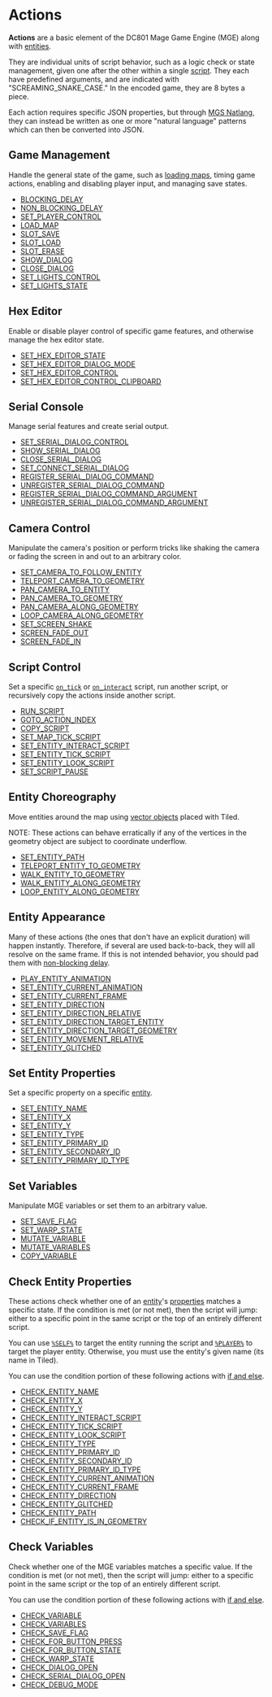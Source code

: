 # Actions

**Actions** are a basic element of the DC801 Mage Game Engine (MGE) along with [entities](entities).

They are individual units of script behavior, such as a logic check or state management, given one after the other within a single [script](scripts). They each have predefined arguments, and are indicated with "SCREAMING_SNAKE_CASE." In the encoded game, they are 8 bytes a piece.

Each action requires specific JSON properties, but through [MGS Natlang](mgs/mgs_natlang), they can instead be written as one or more "natural language" patterns which can then be converted into JSON.

## Game Management

Handle the general state of the game, such as [loading maps](maps/map_loads), timing game actions, enabling and disabling player input, and managing save states.

- [BLOCKING_DELAY](actions/BLOCKING_DELAY)
- [NON_BLOCKING_DELAY](actions/NON_BLOCKING_DELAY)
- [SET_PLAYER_CONTROL](actions/SET_PLAYER_CONTROL)
- [LOAD_MAP](actions/LOAD_MAP)
- [SLOT_SAVE](actions/SLOT_SAVE)
- [SLOT_LOAD](actions/SLOT_LOAD)
- [SLOT_ERASE](actions/SLOT_ERASE)
- [SHOW_DIALOG](actions/SHOW_DIALOG)
- [CLOSE_DIALOG](actions/CLOSE_DIALOG)
- [SET_LIGHTS_CONTROL](actions/SET_LIGHTS_CONTROL)
- [SET_LIGHTS_STATE](actions/SET_LIGHTS_STATE)

## Hex Editor

Enable or disable player control of specific game features, and otherwise manage the hex editor state.

- [SET_HEX_EDITOR_STATE](actions/SET_HEX_EDITOR_STATE)
- [SET_HEX_EDITOR_DIALOG_MODE](actions/SET_HEX_EDITOR_DIALOG_MODE)
- [SET_HEX_EDITOR_CONTROL](actions/SET_HEX_EDITOR_CONTROL)
- [SET_HEX_EDITOR_CONTROL_CLIPBOARD](actions/SET_HEX_EDITOR_CONTROL_CLIPBOARD)

## Serial Console

Manage serial features and create serial output.

- [SET_SERIAL_DIALOG_CONTROL](actions/SET_SERIAL_DIALOG_CONTROL)
- [SHOW_SERIAL_DIALOG](actions/SHOW_SERIAL_DIALOG)
- [CLOSE_SERIAL_DIALOG](actions/CLOSE_SERIAL_DIALOG)
- [SET_CONNECT_SERIAL_DIALOG](actions/SET_CONNECT_SERIAL_DIALOG)
- [REGISTER_SERIAL_DIALOG_COMMAND](actions/REGISTER_SERIAL_DIALOG_COMMAND)
- [UNREGISTER_SERIAL_DIALOG_COMMAND](actions/UNREGISTER_SERIAL_DIALOG_COMMAND)
- [REGISTER_SERIAL_DIALOG_COMMAND_ARGUMENT](actions/REGISTER_SERIAL_DIALOG_COMMAND_ARGUMENT)
- [UNREGISTER_SERIAL_DIALOG_COMMAND_ARGUMENT](actions/UNREGISTER_SERIAL_DIALOG_COMMAND_ARGUMENT)

## Camera Control

Manipulate the camera's position or perform tricks like shaking the camera or fading the screen in and out to an arbitrary color.

- [SET_CAMERA_TO_FOLLOW_ENTITY](actions/SET_CAMERA_TO_FOLLOW_ENTITY)
- [TELEPORT_CAMERA_TO_GEOMETRY](actions/TELEPORT_CAMERA_TO_GEOMETRY)
- [PAN_CAMERA_TO_ENTITY](actions/PAN_CAMERA_TO_ENTITY)
- [PAN_CAMERA_TO_GEOMETRY](actions/PAN_CAMERA_TO_GEOMETRY)
- [PAN_CAMERA_ALONG_GEOMETRY](actions/PAN_CAMERA_ALONG_GEOMETRY)
- [LOOP_CAMERA_ALONG_GEOMETRY](actions/LOOP_CAMERA_ALONG_GEOMETRY)
- [SET_SCREEN_SHAKE](actions/SET_SCREEN_SHAKE)
- [SCREEN_FADE_OUT](actions/SCREEN_FADE_OUT)
- [SCREEN_FADE_IN](actions/SCREEN_FADE_IN)

## Script Control

Set a specific [`on_tick`](scripts/on_tick) or [`on_interact`](scripts/on_interact) script, run another script, or recursively copy the actions inside another script.

- [RUN_SCRIPT](actions/RUN_SCRIPT)
- [GOTO_ACTION_INDEX](actions/GOTO_ACTION_INDEX)
- [COPY_SCRIPT](actions/COPY_SCRIPT)
- [SET_MAP_TICK_SCRIPT](actions/SET_MAP_TICK_SCRIPT)
- [SET_ENTITY_INTERACT_SCRIPT](actions/SET_ENTITY_INTERACT_SCRIPT)
- [SET_ENTITY_TICK_SCRIPT](actions/SET_ENTITY_TICK_SCRIPT)
- [SET_ENTITY_LOOK_SCRIPT](actions/SET_ENTITY_LOOK_SCRIPT)
- [SET_SCRIPT_PAUSE](actions/SET_SCRIPT_PAUSE)

## Entity Choreography

Move entities around the map using [vector objects](maps/vector_objects) placed with Tiled.

NOTE: These actions can behave erratically if any of the vertices in the geometry object are subject to coordinate underflow.

- [SET_ENTITY_PATH](actions/SET_ENTITY_PATH)
- [TELEPORT_ENTITY_TO_GEOMETRY](actions/TELEPORT_ENTITY_TO_GEOMETRY)
- [WALK_ENTITY_TO_GEOMETRY](actions/WALK_ENTITY_TO_GEOMETRY)
- [WALK_ENTITY_ALONG_GEOMETRY](actions/WALK_ENTITY_ALONG_GEOMETRY)
- [LOOP_ENTITY_ALONG_GEOMETRY](actions/LOOP_ENTITY_ALONG_GEOMETRY)

## Entity Appearance

Many of these actions (the ones that don't have an explicit duration) will happen instantly. Therefore, if several are used back-to-back, they will all resolve on the same frame. If this is not intended behavior, you should pad them with [non-blocking delay](NON_BLOCKING_DELAY).

- [PLAY_ENTITY_ANIMATION](actions/PLAY_ENTITY_ANIMATION)
- [SET_ENTITY_CURRENT_ANIMATION](actions/SET_ENTITY_CURRENT_ANIMATION)
- [SET_ENTITY_CURRENT_FRAME](actions/SET_ENTITY_CURRENT_FRAME)
- [SET_ENTITY_DIRECTION](actions/SET_ENTITY_DIRECTION)
- [SET_ENTITY_DIRECTION_RELATIVE](actions/SET_ENTITY_DIRECTION_RELATIVE)
- [SET_ENTITY_DIRECTION_TARGET_ENTITY](actions/SET_ENTITY_DIRECTION_TARGET_ENTITY)
- [SET_ENTITY_DIRECTION_TARGET_GEOMETRY](actions/SET_ENTITY_DIRECTION_TARGET_GEOMETRY)
- [SET_ENTITY_MOVEMENT_RELATIVE](actions/SET_ENTITY_MOVEMENT_RELATIVE)
- [SET_ENTITY_GLITCHED](actions/SET_ENTITY_GLITCHED)

## Set Entity Properties

Set a specific property on a specific [entity](entities).

- [SET_ENTITY_NAME](actions/SET_ENTITY_NAME)
- [SET_ENTITY_X](actions/SET_ENTITY_X)
- [SET_ENTITY_Y](actions/SET_ENTITY_Y)
- [SET_ENTITY_TYPE](actions/SET_ENTITY_TYPE)
- [SET_ENTITY_PRIMARY_ID](actions/SET_ENTITY_PRIMARY_ID)
- [SET_ENTITY_SECONDARY_ID](actions/SET_ENTITY_SECONDARY_ID)
- [SET_ENTITY_PRIMARY_ID_TYPE](actions/SET_ENTITY_PRIMARY_ID_TYPE)

## Set Variables

Manipulate MGE variables or set them to an arbitrary value.

- [SET_SAVE_FLAG](actions/SET_SAVE_FLAG)
- [SET_WARP_STATE](actions/SET_WARP_STATE)
- [MUTATE_VARIABLE](actions/MUTATE_VARIABLE)
- [MUTATE_VARIABLES](actions/MUTATE_VARIABLES)
- [COPY_VARIABLE](actions/COPY_VARIABLE)

## Check Entity Properties

These actions check whether one of an [entity](entities)'s [properties](entities/entity_properties) matches a specific state. If the condition is met (or not met), then the script will jump: either to a specific point in the same script or the top of an entirely different script.

You can use [`%SELF%`](entities/relative_entity_references#self) to target the entity running the script and [`%PLAYER%`](entities/relative_entity_references#player) to target the player entity. Otherwise, you must use the entity's given name (its name in Tiled).

You can use the condition portion of these following actions with [if and else](mgs/advanced_syntax#if-and-else).

- [CHECK_ENTITY_NAME](actions/CHECK_ENTITY_NAME)
- [CHECK_ENTITY_X](actions/CHECK_ENTITY_X)
- [CHECK_ENTITY_Y](actions/CHECK_ENTITY_Y)
- [CHECK_ENTITY_INTERACT_SCRIPT](actions/CHECK_ENTITY_INTERACT_SCRIPT)
- [CHECK_ENTITY_TICK_SCRIPT](actions/CHECK_ENTITY_TICK_SCRIPT)
- [CHECK_ENTITY_LOOK_SCRIPT](actions/CHECK_ENTITY_LOOK_SCRIPT)
- [CHECK_ENTITY_TYPE](actions/CHECK_ENTITY_TYPE)
- [CHECK_ENTITY_PRIMARY_ID](actions/CHECK_ENTITY_PRIMARY_ID)
- [CHECK_ENTITY_SECONDARY_ID](actions/CHECK_ENTITY_SECONDARY_ID)
- [CHECK_ENTITY_PRIMARY_ID_TYPE](actions/CHECK_ENTITY_PRIMARY_ID_TYPE)
- [CHECK_ENTITY_CURRENT_ANIMATION](actions/CHECK_ENTITY_CURRENT_ANIMATION)
- [CHECK_ENTITY_CURRENT_FRAME](actions/CHECK_ENTITY_CURRENT_FRAME)
- [CHECK_ENTITY_DIRECTION](actions/CHECK_ENTITY_DIRECTION)
- [CHECK_ENTITY_GLITCHED](actions/CHECK_ENTITY_GLITCHED)
- [CHECK_ENTITY_PATH](actions/CHECK_ENTITY_PATH)
- [CHECK_IF_ENTITY_IS_IN_GEOMETRY](actions/CHECK_IF_ENTITY_IS_IN_GEOMETRY)

## Check Variables

Check whether one of the MGE variables matches a specific value. If the condition is met (or not met), then the script will jump: either to a specific point in the same script or the top of an entirely different script.

You can use the condition portion of these following actions with [if and else](mgs/advanced_syntax#if-and-else).

- [CHECK_VARIABLE](actions/CHECK_VARIABLE)
- [CHECK_VARIABLES](actions/CHECK_VARIABLES)
- [CHECK_SAVE_FLAG](actions/CHECK_SAVE_FLAG)
- [CHECK_FOR_BUTTON_PRESS](actions/CHECK_FOR_BUTTON_PRESS)
- [CHECK_FOR_BUTTON_STATE](actions/CHECK_FOR_BUTTON_STATE)
- [CHECK_WARP_STATE](actions/CHECK_WARP_STATE)
- [CHECK_DIALOG_OPEN](actions/CHECK_DIALOG_OPEN)
- [CHECK_SERIAL_DIALOG_OPEN](actions/CHECK_SERIAL_DIALOG_OPEN)
- [CHECK_DEBUG_MODE](actions/CHECK_DEBUG_MODE)
